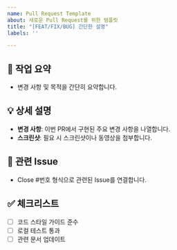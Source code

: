 ```yaml
---
name: Pull Request Template
about: 새로운 Pull Request를 위한 템플릿
title: "[FEAT/FIX/BUG] 간단한 설명"
labels: ''

---
```


## 📝 작업 요약
- 변경 사항 및 목적을 간단히 요약합니다.

## 💡 상세 설명
- **변경 사항**: 이번 PR에서 구현된 주요 변경 사항을 나열합니다.
- **스크린샷**: 필요 시 스크린샷이나 동영상을 첨부합니다.

## 🔗 관련 Issue
- Close #번호 형식으로 관련된 Issue를 연결합니다.

## ✅ 체크리스트
- [ ] 코드 스타일 가이드 준수
- [ ] 로컬 테스트 통과
- [ ] 관련 문서 업데이트
